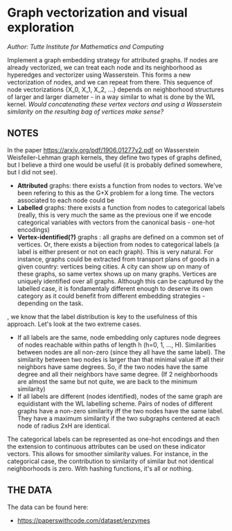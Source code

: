 Graph vectorization and visual exploration
==============================
_Author: Tutte Institute for Mathematics and Computing_

Implement a graph embedding strategy for attributed graphs. If nodes are already vectorized, we can treat each node and its neighborhood as hyperedges and vectorizer using Wasserstein. This forms a new vectorization of nodes, and we can repeat from there.
This sequence of node vectorizations {X_0, X_1, X_2, …} depends on neighborhood structures of larger and larger diameter - in a way similar to what is done by the WL kernel.
*Would concatenating these vertex vectors and using a Wasserstein similarity on the resulting bag of vertices make sense?*

NOTES
---------------

In the paper https://arxiv.org/pdf/1906.01277v2.pdf on Wasserstein Weisfeiler-Lehman graph kernels, they define two types of graphs defined, but I believe a third one would be useful (it is probably defined somewhere, but I did not see).
* **Attributed** graphs: there exists a function from nodes to vectors. We've been refering to this as the G+X problem for a long time. The vectors associated to each node could be 
* **Labelled** graphs: there exists a function from nodes to categorical labels (really, this is very much the same as the previous one if we encode categorical variables with vectors from the canonical basis - one-hot encodings)
* **Vertex-identified(?)** graphs : all graphs are defined on a common set of vertices. Or, there exists a bijection from nodes to categorical labels (a label is either present or not on each graph). This is very natural. For instance, graphs could be extracted from transport plans of goods in a given country: vertices being cities. A city can show up on many of these graphs, so same vertex shows up on many graphs. Vertices are uniquely identified over all graphs. Although this can be captured by the labelled case, it is fondamentaly different enough to deserve its own category as it could benefit from different embedding strategies - depending on the task.

, we know that the label distribution is key to the usefulness of this approach. Let's look at the two extreme cases. 
* If all labels are the same, node embedding only captures node degrees of nodes reachable within paths of length h (h=0, 1, …, H). Similarities between nodes are all non-zero (since they all have the same label). The similarity between two nodes is larger than that minimal value iff all their neighbors have same degrees. So, if the two nodes have the same degree and all their neighbors have same degree. (If 2 neighborhoods are almost the same but not quite, we are back to the minimum similarity) 
* If all labels are different (nodes identified), nodes of the same graph are equidistant with the WL labelling scheme. Pairs of nodes of different graphs have a non-zero similarity iff the two nodes have the same label. They have a maximum similarity if the two subgraphs centered at each node of radius 2xH are identical. 

The categorical labels can be represented as one-hot encodings and then the extension to continuous attributes can be used on these indicator vectors. This allows for smoother similarity values. For instance, in the categorical case, the contribution to similarity of similar but not identical neighborhoods is zero. With hashing functions, it's all or nothing.


THE DATA
---------------
The data can be found here:

*  https://paperswithcode.com/dataset/enzymes


